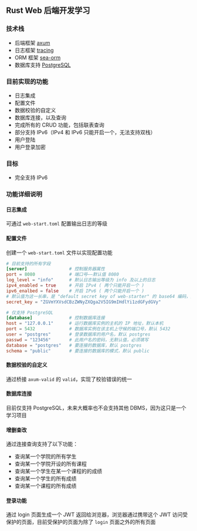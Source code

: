 ## Rust Web 后端开发学习

### 技术栈
- 后端框架 [axum](https://crates.io/crates/axum)
- 日志框架 [tracing](https://crates.io/crates/tracing)
- ORM 框架 [sea-orm](https://crates.io/crates/sea-orm)
- 数据库支持 [PostgreSQL](https://www.postgresql.org)

### 目前实现的功能
- 日志集成
- 配置文件
- 数据校验的自定义
- 数据库连接，以及查询
- 完成所有的 CRUD 功能，包括联表查询
- 部分支持 IPv6（IPv4 和 IPv6 只能开启一个，无法支持双栈）
- 用户登陆
- 用户登录加密

### 目标
- 完全支持 IPv6

### 功能详细说明
#### 日志集成
可通过 `web-start.toml` 配置输出日志的等级
#### 配置文件
创建一个 `web-start.toml` 文件以实现配置功能
```toml
# 目前支持的所有字段
[server]                # 控制服务器属性
port = 8080             # 端口号——默认值 8080
log_level = "info"      # 默认日志输出等级为 info 及以上的日志
ipv4_enabled = true     # 开启 IPv4 ( 两个只能开启一个 )
ipv6_enalbed = false    # 开启 IPv6 ( 两个只能开启一个 )
# 默认值为这一长串，是 "default secret key of web-starter" 的 base64 编码，这个字段必须是一个合法的可用 base 64 解码的字符串
secret_key = "ZGVmYXVsdCBzZWNyZXQga2V5IG9mIHdlYi1zdGFydGVy"

# 仅支持 PostgreSQL
[database]              # 控制数据库连接
host = "127.0.0.1"      # 运行数据库实例的主机的 IP 地址，默认本机
port = 5432             # 数据库实例在该主机上守候的端口号，默认 5432
user = "postgres"       # 登录数据库的用户名，默认 postgres
passwd = "123456"       # 此用户名的密码，无默认值，必须填写
database = "postgres"   # 要连接的数据库，默认 postgres
schema = "public"       # 要连接的数据库的模式，默认 public
```
#### 数据校验的自定义
通过桥接 `axum-valid` 的 `valid`，实现了校验错误的统一
#### 数据库连接
目前仅支持 PostgreSQL，未来大概率也不会支持其他 DBMS，因为这只是一个学习项目
#### 增删查改
通过连接查询支持了以下功能：
- 查询某一个学院的所有学生
- 查询某一个学院开设的所有课程
- 查询某一个学生在某一个课程的的成绩
- 查询某一个学生的所有成绩
- 查询某一个课程的所有成绩
#### 登录功能
通过 login 页面生成一个 JWT 返回给浏览器，浏览器通过携带这个 JWT 访问受保护的页面，目前受保护的页面为除了 `login` 页面之外的所有页面